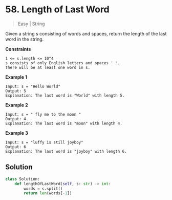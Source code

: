 # 58. Length of Last Word
>Easy | String

Given a string s consisting of words and spaces, return the length of the last word in the string.

**Constraints**

    1 <= s.length <= 10^4
    s consists of only English letters and spaces ' '.
    There will be at least one word in s.

**Example 1**

    Input: s = "Hello World"
    Output: 5
    Explanation: The last word is "World" with length 5.

**Example 2**

    Input: s = " fly me to the moon "
    Output: 4
    Explanation: The last word is "moon" with length 4.

**Example 3**

    Input: s = "luffy is still joyboy"
    Output: 6
    Explanation: The last word is "joyboy" with length 6.

## Solution
```python
class Solution:
    def lengthOfLastWord(self, s: str) -> int:
        words = s.split()
        return len(words[-1])
